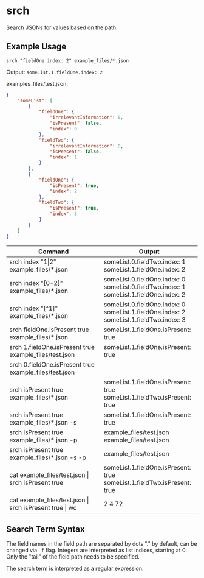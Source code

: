 # srch

Search JSONs for values based on the path.

## Example Usage

`srch "fieldOne.index: 2" example_files/*.json`

Output: `someList.1.fieldOne.index: 2`

examples_files/test.json:
```json
{
    "someList": [
        {
            "fieldOne": {
                "irrelevantInformation": 0,
                "isPresent": false,
                "index": 0
            },
            "fieldTwo": {
                "irrelevantInformation": 0,
                "isPresent": false,
                "index": 1
            }
        },
        {
            "fieldOne": {
                "isPresent": true,
                "index": 2
            },
            "fieldTwo": {
                "isPresent": true,
                "index": 3
            }
        }
    ]
}
```

| Command                                                  | Output                                                                                       |
| -------------------------------------------------------- | -------------------------------------------------------------------------------------------- |
| srch index "1\|2" example_files/*.json                   | someList.0.fieldTwo.index: 1<br>someList.1.fieldOne.index: 2                                 |
| srch index "[0-2]" example_files/*.json                  | someList.0.fieldOne.index: 0<br>someList.0.fieldTwo.index: 1<br>someList.1.fieldOne.index: 2 |
| srch index "[^1]" example_files/*.json                   | someList.0.fieldOne.index: 0<br>someList.1.fieldOne.index: 2<br>someList.1.fieldTwo.index: 3 |
| srch fieldOne.isPresent true example_files/*.json        | someList.1.fieldOne.isPresent: true                                                          |
| srch 1.fieldOne.isPresent true example_files/test.json   | someList.1.fieldOne.isPresent: true                                                          |
| srch 0.fieldOne.isPresent true example_files/test.json   |                                                                                              |
| srch isPresent true example_files/*.json                 | someList.1.fieldOne.isPresent: true<br>someList.1.fieldTwo.isPresent: true                   |
| srch isPresent true example_files/*.json -s              | someList.1.fieldOne.isPresent: true                                                          |
| srch isPresent true example_files/*.json -p              | example_files/test.json<br>example_files/test.json                                           |
| srch isPresent true example_files/*.json -s -p           | example_files/test.json                                                                      |
| cat example_files/test.json \| srch isPresent true       | someList.1.fieldOne.isPresent: true<br>someList.1.fieldTwo.isPresent: true                   |
| cat example_files/test.json \| srch isPresent true \| wc | 2       4      72                                                                            |

## Search Term Syntax

The field names in the field path are separated by dots "." by default, can be changed via `-f` flag. Integers are interpreted as list indices, starting at 0. Only the "tail" of the field path needs to be specified.

The search term is interpreted as a regular expression.
